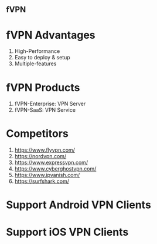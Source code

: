 fVPN
---
# fVPN Advantages
1. High-Performance
2. Easy to deploy & setup
3. Multiple-features
# fVPN Products
1. fVPN-Enterprise: VPN Server
2. fVPN-SaaS: VPN Service
# Competitors
1. https://www.flyvpn.com/
2. https://nordvpn.com/
3. https://www.expressvpn.com/
4. https://www.cyberghostvpn.com/
5. https://www.ipvanish.com/
6. https://surfshark.com/
# Support Android VPN Clients

# Support iOS VPN Clients
